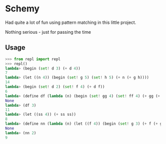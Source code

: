 # Schemy
Had quite a lot of fun using pattern matching in this little project. 

Nothing serious - just for passing the time

## Usage

```python
>>> from repl import repl 
>>> repl()
lambda> (begin (set! d 3) (+ d 4))
7
lambda> (let ((n 4)) (begin (set! g 5) (set! h 5) (+ n (+ g h))))
14
lambda> (begin (set! d 2) (set! f 4) (+ d f))
6
lambda> (define df (lambda (n) (begin (set! gg 4) (set! ff 4) (+ gg (+ ff n)))))
None
lambda> (df 3)
11
lambda> (let ((ss 4)) (+ ss ss))
8
lambda> (define nn (lambda (n) (let ((f 4)) (begin (set! g 3) (+ f (+ g n))))))
None
lambda> (nn 2)
9
```
